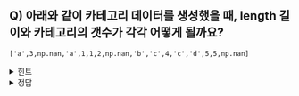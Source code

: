 ## Q) 아래와 같이 카테고리 데이터를 생성했을 때, length 길이와 카테고리의 갯수가 각각 어떻게 될까요?

```
['a',3,np.nan,'a',1,1,2,np.nan,'b','c',4,'c','d',5,5,np.nan]
```

<details>
  <summary> 힌트 </summary>

 Categorical()함수를 사용해 코드 작성해보기, 결측값은 카테고리 데이터로 인식되지 X !!
</details>


<details>
  <summary> 정답 </summary>
  
```
import pandas as pd
import numpy as np
pd.Categorical(['a',3,np.nan,'a',1,1,2,np.nan,'b','c',4,'c','d',5,5,np.nan])
```

```
['a', 3, NaN, 'a', 1, ..., 'c', 'd', 5, 5, NaN]
Length: 16
Categories (9, object): [1, 2, 3, 4, ..., 'a', 'b', 'c', 'd']
```
length: 16, 카테고리 갯수: 9

</details>
